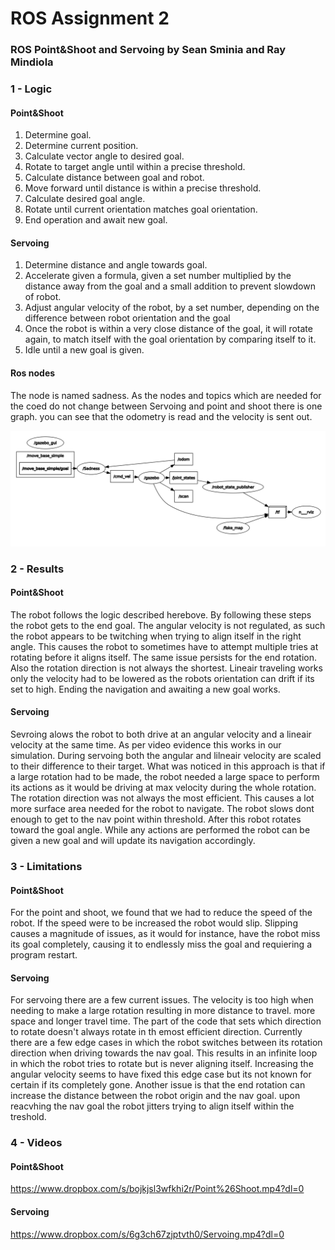# ROS Assignment 2
### ROS Point&Shoot and Servoing by Sean Sminia and Ray Mindiola



### 1 - Logic

#### Point&Shoot
1. Determine goal.
2. Determine current position.
3. Calculate vector angle to desired goal.
4. Rotate to target angle until within a precise threshold.
5. Calculate distance between goal and robot.
6. Move forward until distance is within a precise threshold.
7. Calculate desired goal angle.
8. Rotate until current orientation matches goal orientation.
9. End operation and await new goal.

#### Servoing
1. Determine distance and angle towards goal.
2. Accelerate given a formula, given a set number multiplied by the distance away from the goal and a small addition to prevent slowdown of robot.
3. Adjust angular velocity of the robot, by a set number, depending on the difference between robot orientation and the goal
4. Once the robot is within a very close distance of the goal, it will rotate again, to match itself with the goal orientation by comparing itself to it. 
5. Idle until a new goal is given.

#### Ros nodes
The node is named sadness. As the nodes and topics which are needed for the coed do not change between Servoing and point and shoot there is one graph. you can see that the odometry is read and the velocity is sent out.

![Rosnodes](https://raw.githubusercontent.com/SSminia/PointandServe/master/point_nodes.png)

### 2 - Results

#### Point&Shoot
The robot follows the logic described herebove. By following these steps the robot gets to the end goal. The angular velocity is not regulated, as such the robot appears to be twitching when trying to align itself in the right angle. This causes the robot to sometimes have to attempt multiple tries at rotating before it aligns itself. The same issue persists for the end rotation. Also the rotation direction is not always the shortest. Lineair traveling works only the velocity had to be lowered as the robots orientation can drift if its set to high. Ending the navigation and awaiting a new goal works.

#### Servoing
Sevroing alows the robot to both drive at an angular velocity and a lineair velocity at the same time. As per video evidence this works in our simulation. During servoing both the angular and lilneair velocity are scaled to their difference to their target. What was noticed in this approach is that if a large rotation had to be made, the robot needed a large space to perform its actions as it would be driving at max velocity during the whole rotation. The rotation direction was not always the most efficient. This causes a lot more surface area needed for the robot to navigate. The robot slows dont enough to get to the nav point within threshold. After this robot rotates toward the goal angle. While any actions are performed the robot can be given a new goal and will update its navigation accordingly.
 
### 3 - Limitations

#### Point&Shoot
For the point and shoot, we found that we had to reduce the speed of the robot. If the speed were to be increased the robot would slip. Slipping causes a magnitude of issues, as it would for instance, have the robot miss its goal completely, causing it to endlessly miss the goal and requiering a program restart. 

#### Servoing
For servoing there are a few current issues. The velocity is too high when needing to make a large rotation resulting in more distance to travel. more space and longer travel time. The part of the code that sets which direction to rotate doesn't always rotate in th emost efficient direction. Currently there are a few edge cases in which the robot switches between its rotation direction when driving towards the nav goal. This results in an infinite loop in which the robot tries to rotate but is never aligning itself. Increasing the angular velocity seems to have fixed this edge case but its not known for certain if its completely gone. Another issue is that the end rotation can increase the distance between the robot origin and the nav goal. upon reacvhing the nav goal the robot jitters trying to align itself within the treshold.

### 4 - Videos

#### Point&Shoot
https://www.dropbox.com/s/bojkjsl3wfkhi2r/Point%26Shoot.mp4?dl=0

#### Servoing
https://www.dropbox.com/s/6g3ch67zjptvth0/Servoing.mp4?dl=0
